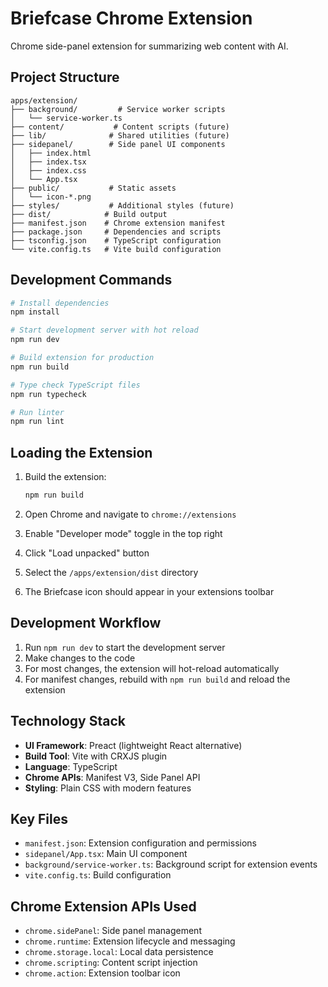 # Briefcase Chrome Extension

Chrome side-panel extension for summarizing web content with AI.

## Project Structure

```
apps/extension/
├── background/         # Service worker scripts
│   └── service-worker.ts
├── content/           # Content scripts (future)
├── lib/              # Shared utilities (future)
├── sidepanel/        # Side panel UI components
│   ├── index.html
│   ├── index.tsx
│   ├── index.css
│   └── App.tsx
├── public/           # Static assets
│   └── icon-*.png
├── styles/           # Additional styles (future)
├── dist/            # Build output
├── manifest.json    # Chrome extension manifest
├── package.json     # Dependencies and scripts
├── tsconfig.json    # TypeScript configuration
└── vite.config.ts   # Vite build configuration
```

## Development Commands

```bash
# Install dependencies
npm install

# Start development server with hot reload
npm run dev

# Build extension for production
npm run build

# Type check TypeScript files
npm run typecheck

# Run linter
npm run lint
```

## Loading the Extension

1. Build the extension:

   ```bash
   npm run build
   ```

2. Open Chrome and navigate to `chrome://extensions`

3. Enable "Developer mode" toggle in the top right

4. Click "Load unpacked" button

5. Select the `/apps/extension/dist` directory

6. The Briefcase icon should appear in your extensions toolbar

## Development Workflow

1. Run `npm run dev` to start the development server
2. Make changes to the code
3. For most changes, the extension will hot-reload automatically
4. For manifest changes, rebuild with `npm run build` and reload the extension

## Technology Stack

- **UI Framework**: Preact (lightweight React alternative)
- **Build Tool**: Vite with CRXJS plugin
- **Language**: TypeScript
- **Chrome APIs**: Manifest V3, Side Panel API
- **Styling**: Plain CSS with modern features

## Key Files

- `manifest.json`: Extension configuration and permissions
- `sidepanel/App.tsx`: Main UI component
- `background/service-worker.ts`: Background script for extension events
- `vite.config.ts`: Build configuration

## Chrome Extension APIs Used

- `chrome.sidePanel`: Side panel management
- `chrome.runtime`: Extension lifecycle and messaging
- `chrome.storage.local`: Local data persistence
- `chrome.scripting`: Content script injection
- `chrome.action`: Extension toolbar icon
